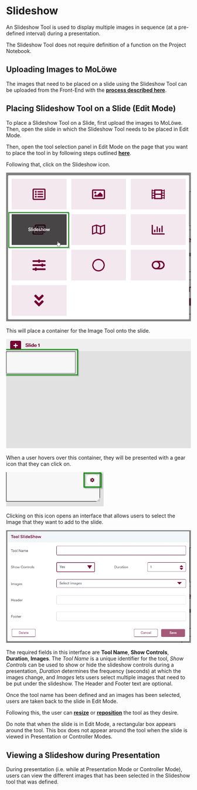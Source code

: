 # Slideshow

An Slideshow Tool is used to display multiple images in sequence (at a pre-defined interval) during a presentation.

The Slideshow Tool does not require definition of a function on the Project Notebook.

## **Uploading Images to MoLöwe**

The images that need to be placed on a slide using the Slideshow Tool can be uploaded from the Front-End with the [**process described here**](docs/03-the-interface/04_files.md#2-upload-a-new-file).

## **Placing Slideshow Tool on a Slide (Edit Mode)**

To place a Slideshow Tool on a Slide, first upload the images to MoLöwe. Then, open the slide in which the Slideshow Tool needs to be placed in Edit Mode.

Then, open the tool selection panel in Edit Mode on the page that you want to place the tool in by following steps outlined [**here**](docs/03-the-interface/05_slides.md#4-editing-slides-edit-mode).

Following that, click on the Slideshow icon.

![](/img/doc/68_slideshow.jpg)

This will place a container for the Image Tool onto the slide.

![](/img/doc/38_tool_field.jpg)

When a user hovers over this container, they will be presented with a gear icon that they can click on.

![](/img/doc/39_hover_tool_container.jpg)

Clicking on this icon opens an interface that allows users to select the Image that they want to add to the slide.

![](/img/doc/68_slideshow_1.jpg)

The required fields in this interface are **Tool Name**, **Show Controls**, **Duration**, **Images**. The *Tool Name* is a unique identifier for the tool, *Show Controls* can be used to show or hide the slideshow controls during a presentation, *Duration* determines the frequency (seconds) at which the images change, and *Images* lets users select multiple images that need to be put under the slideshow. The Header and Footer text are optional.

Once the tool name has been defined and an images has been selected, users are taken back to the slide in Edit Mode.

Following this, the user can [**resize**](00_overview.md#resize-a-tool) or [**reposition**](00_overview.md#reposition-a-tool) the tool as they desire.

Do note that when the slide is in Edit Mode, a rectangular box appears around the tool. This box does not appear around the tool when the slide is viewed in Presentation or Controller Modes.

## **Viewing a Slideshow during Presentation**

During presentation (i.e. while at Presentation Mode or Controller Mode), users can view the different images that has been selected in the Slideshow tool that was defined.
